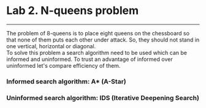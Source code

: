 # Lab 2. N-queens problem
--------------------------------------------------------------------------------
The problem of 8-queens is to place eight queens on the chessboard so that none of them puts each other under attack. So, they should not stand in one vertical, horizontal or diagonal.  
To solve this problem a search algorithm need to be used which can be informed and uninformed. To trust an advantage of informed over
uninformed let's compare efficiency of them.  
### **Informed search algorithm:** A* (A-Star)
### **Uninformed search algorithm:** IDS (Iterative Deepening Search)
